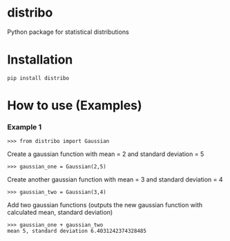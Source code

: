 # distribo
Python package for statistical distributions

# Installation

`pip install distribo`

# How to use (Examples)

### Example 1
```
>>> from distribo import Gaussian
```
Create a gaussian function with mean = 2 and standard deviation = 5
```
>>> gaussian_one = Gaussian(2,5)
```

Create another gaussian function with mean = 3 and standard deviation = 4
```
>>> gaussian_two = Gaussian(3,4)
```

Add two gaussian functions (outputs the new gaussian function with calculated mean, standard deviation)
```
>>> gaussian_one + gaussian_two
mean 5, standard deviation 6.4031242374328485
```
